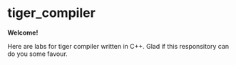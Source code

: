 # tiger_compiler

**Welcome!**

Here are labs for tiger compiler written in C++.
Glad if this responsitory can do you some favour.
